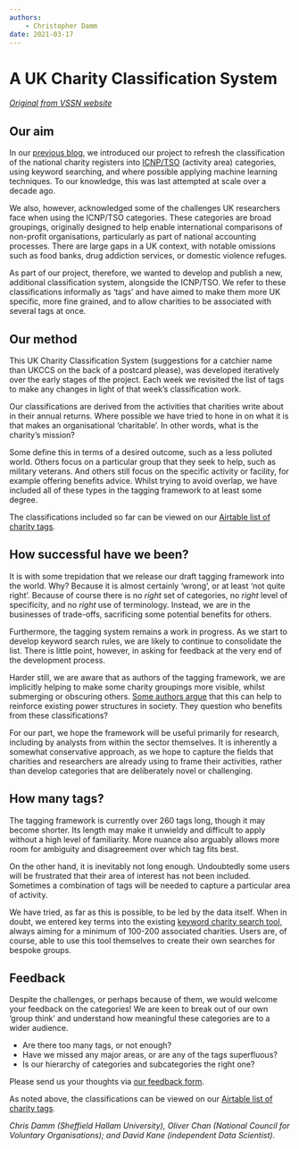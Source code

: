 ```yaml
---
authors:
    - Christopher Damm
date: 2021-03-17
---
```


# A UK Charity Classification System

_[Original from VSSN website](https://www.vssn.org.uk/2021/03/17/a-uk-charity-classification-system/)_

## Our aim

In our [previous blog](../../../01/11/classifying-the-charity-register/), we introduced our project to refresh the classification of the national charity registers into [ICNP/TSO](https://unstats.un.org/unsd/classifications/Family/Detail/2008) (activity area) categories, using keyword searching, and where possible applying machine learning techniques. To our knowledge, this was last attempted at scale over a decade ago. 

We also, however, acknowledged some of the challenges UK researchers face when using the ICNP/TSO categories. These categories are broad groupings, originally designed to help enable international comparisons of non-profit organisations, particularly as part of national accounting processes. There are large gaps in a UK context, with notable omissions such as food banks, drug addiction services, or domestic violence refuges.

As part of our project, therefore, we wanted to develop and publish a new, additional classification system, alongside the ICNP/TSO. We refer to these classifications informally as ‘tags’ and have aimed to make them more UK specific, more fine grained, and to allow charities to be associated with several tags at once.

## Our method

This UK Charity Classification System (suggestions for a catchier name than UKCCS on the back of a postcard please), was developed iteratively over the early stages of the project. Each week we revisited the list of tags to make any changes in light of that week’s classification work. 

Our classifications are derived from the activities that charities write about in their annual returns. Where possible we have tried to hone in on what it is that makes an organisational ‘charitable’. In other words, what is the charity’s mission? 

Some define this in terms of a desired outcome, such as a less polluted world. Others focus on a particular group that they seek to help, such as military veterans. And others still focus on the specific activity or facility, for example offering benefits advice. Whilst trying to avoid overlap, we have included all of these types in the tagging framework to at least some degree.

The classifications included so far can be viewed on our [Airtable list of charity tags](https://airtable.com/shrakjlWQR60s4t34). 

## How successful have we been?

It is with some trepidation that we release our draft tagging framework into the world. Why? Because it is almost certainly ‘wrong’, or at least ‘not quite right’. Because of course there is no _right_ set of categories, no _right_ level of specificity, and no _right_ use of terminology. Instead, we are in the businesses of trade-offs, sacrificing some potential benefits for others.

Furthermore, the tagging system remains a work in progress. As we start to develop keyword search rules, we are likely to continue to consolidate the list. There is little point, however, in asking for feedback at the very end of the development process. 

Harder still, we are aware that as authors of the tagging framework, we are implicitly helping to make some charity groupings more visible, whilst submerging or obscuring others. [Some authors argue](https://link.springer.com/article/10.1007/s11266-015-9552-8?sa_campaign=email/event/articleAuthor/onlineFirst) that this can help to reinforce existing power structures in society. They question who benefits from these classifications?

For our part, we hope the framework will be useful primarily for research, including by analysts from within the sector themselves. It is inherently a somewhat conservative approach, as we hope to capture the fields that charities and researchers are already using to frame their activities, rather than develop categories that are deliberately novel or challenging. 

## How many tags?

The tagging framework is currently over 260 tags long, though it may become shorter. Its length may make it unwieldy and difficult to apply without a high level of familiarity. More nuance also arguably allows more room for ambiguity and disagreement over which tag fits best.

On the other hand, it is inevitably not long enough. Undoubtedly some users will be frustrated that their area of interest has not been included. Sometimes a combination of tags will be needed to capture a particular area of activity.

We have tried, as far as this is possible, to be led by the data itself. When in doubt, we entered key terms into the existing [keyword charity search tool](https://cwdamm.shinyapps.io/shiny_app_-_field_identification/), always aiming for a minimum of 100-200 associated charities. Users are, of course, able to use this tool themselves to create their own searches for bespoke groups.

## Feedback

Despite the challenges, or perhaps because of them, we would welcome your feedback on the categories! We are keen to break out of our own ‘group think’ and understand how meaningful these categories are to a wider audience. 

*   Are there too many tags, or not enough?
*   Have we missed any major areas, or are any of the tags superfluous?
*   Is our hierarchy of categories and subcategories the right one?

Please send us your thoughts via [our feedback form](https://docs.google.com/forms/d/1sjrp7-N7gvf1oBaXEitXBNns5e9MFuvClccLopi4KeA/viewform?edit_requested=true). 

As noted above, the classifications can be viewed on our [Airtable list of charity tags](https://airtable.com/shrakjlWQR60s4t34). 

_Chris Damm (Sheffield Hallam University), Oliver Chan (National Council for Voluntary Organisations); and David Kane (independent Data Scientist)._